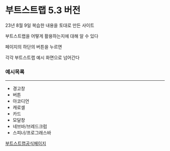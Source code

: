 # 부트스트랩 5.3 버전

23년 8월 9일 복습한 내용을 토대로 만든 사이트

부트스트랩을 어떻게 활용하는지에 대해 알 수 있다

페이지의 하단의 버튼을 누르면

각각 부트스트랩 예시 화면으로 넘어간다

<h3>예시목록</h3>
<hr>
<ul>
  <li>경고창</li>
  <li>버튼</li>
  <li>아코디언</li>
  <li>캐로셀</li>
  <li>카드</li>
  <li>모달창</li>
  <li>네브바/브레드크럼</li>
  <li>스피너/프로그래스바</li>
</ul>

<a href="https://getbootstrap.kr/docs/5.3/getting-started/introduction/">부트스트랩공식페이지</a>

